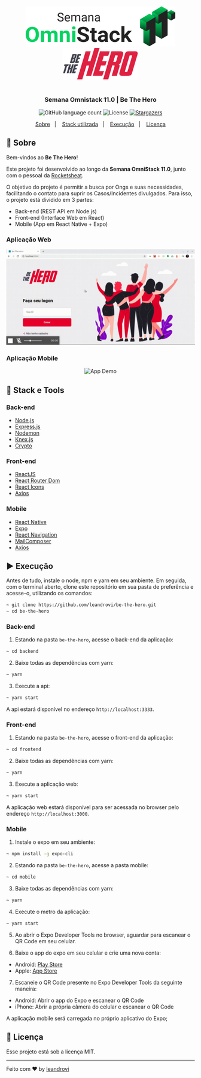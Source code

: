 <h3 align="center">
    <img alt="GoStack" src="./.github/logo.svg" width="400px" />
    <img alt="GoStack" src="./.github/logo.png" width="200px" />
</h3>

<h1 align="center"></h1>

<h3 align="center">
  Semana Omnistack 11.0 | Be The Hero
</h3>

<p align="center">
  <img alt="GitHub language count" src="https://img.shields.io/github/languages/count/leandrovi/bethehero?color=%2304D361">

  <img alt="License" src="https://img.shields.io/badge/license-MIT-%2304D361">

  <a href="https://github.com/leandrovi/bethehero/stargazers">
    <img alt="Stargazers" src="https://img.shields.io/github/stars/leandrovi/bethehero?style=social">
  </a>
</p>

<p align="center">
  <a href="#rocket-sobre">Sobre</a>&nbsp;&nbsp;&nbsp;|&nbsp;&nbsp;&nbsp;
  <a href="#wrench-stack-e-tools">Stack utilizada</a>&nbsp;&nbsp;&nbsp;|&nbsp;&nbsp;&nbsp;
  <a href="#arrow-forward-execuçao">Execução</a>&nbsp;&nbsp;&nbsp;|&nbsp;&nbsp;&nbsp;
  <a href="#memo-licença">Licença</a>
</p>

## :rocket: Sobre

Bem-vindos ao **Be The Hero**!

Este projeto foi desenvolvido ao longo da **Semana OmniStack 11.0**, junto com o pessoal da [Rocketsheat](https://github.com/Rocketseat).

O objetivo do projeto é permitir a busca por Ongs e suas necessidades, facilitando o contato para suprir os Casos/Incidentes divulgados. Para isso, o projeto está dividido em 3 partes:

- Back-end (REST API em Node.js)
- Front-end (Interface Web em React)
- Mobile (App em React Native + Expo)

### Aplicação Web

![web](.github/web.gif)

### Aplicação Mobile

<p align="center">
  <img alt="App Demo" src="./.github/mobile.gif" width="300px">
</p>

## :wrench: Stack e Tools

### Back-end

- [Node.js](https://nodejs.org/en/)
- [Express.js](https://expressjs.com/)
- [Nodemon](https://nodemon.io/)
- [Knex.js](http://knexjs.org/)
- [Crypto](https://nodejs.org/api/crypto.html)

### Front-end

- [ReactJS](https://reactjs.org/)
- [React Router Dom](https://www.npmjs.com/package/react-router-dom)
- [React Icons](https://react-icons.netlify.com/#/)
- [Axios](https://github.com/axios/axios)

### Mobile

- [React Native](https://reactnative.dev/)
- [Expo](https://expo.io/)
- [React Navigation](https://reactnavigation.org/)
- [MailComposer](https://docs.expo.io/versions/latest/sdk/mail-composer/)
- [Axios](https://github.com/axios/axios)

## :arrow_forward: Execução

Antes de tudo, instale o node, npm e yarn em seu ambiente.
Em seguida, com o terminal aberto, clone este repositório em sua pasta de preferência e acesse-o, utilizando os comandos:

```bash
~ git clone https://github.com/leandrovi/be-the-hero.git
~ cd be-the-hero
```

### Back-end

1. Estando na pasta `be-the-hero`, acesse o back-end da aplicação:

```bash
~ cd backend
```

2. Baixe todas as dependências com yarn:

```bash
~ yarn
```

3. Execute a api:

```bash
~ yarn start
```

A api estará disponível no endereço `http://localhost:3333`.

### Front-end

1. Estando na pasta `be-the-hero`, acesse o front-end da aplicação:

```bash
~ cd frontend
```

2. Baixe todas as dependências com yarn:

```bash
~ yarn
```

3. Execute a aplicação web:

```bash
~ yarn start
```

A aplicação web estará disponível para ser acessada no browser pelo endereço `http://localhost:3000`.

### Mobile

1. Instale o expo em seu ambiente:

```bash
~ npm install -g expo-cli
```

2. Estando na pasta `be-the-hero`, acesse a pasta mobile:

```bash
~ cd mobile
```

3. Baixe todas as dependências com yarn:

```bash
~ yarn
```

4. Execute o metro da aplicação:

```bash
~ yarn start
```

5. Ao abrir o Expo Developer Tools no browser, aguardar para escanear o QR Code em seu celular.

6. Baixe o app do expo em seu celular e crie uma nova conta:

- Android: [Play Store](https://play.google.com/store/apps/details?id=host.exp.exponent&hl=en)
- Apple: [App Store](https://apps.apple.com/us/app/expo-client/id982107779)

7. Escaneie o QR Code presente no Expo Developer Tools da seguinte maneira:

- Android: Abrir o app do Expo e escanear o QR Code
- iPhone: Abrir a própria câmera do celular e escanear o QR Code

A aplicação mobile será carregada no próprio aplicativo do Expo;

## :memo: Licença

Esse projeto está sob a licença MIT.

---

Feito com ♥ by [leandrovi](https://github.com/leandrovi)
